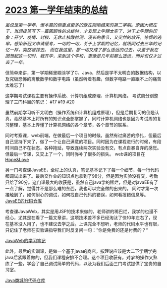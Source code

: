 # [2023 第一学年结束的总结](https://github.com/QiYongchuan/MyGitBlog/issues/23)

_虽说是第一学年，但本篇的侧重点更多的放在刚刚结束的第二学期。原因大概在于，当想提笔写下一篇回顾性的总结时，才发现上学期太空了，对于上学期的印象：开学、疫情、封校、无休止核酸检测、漫长的季节，又突然的放开，惊慌的逃窜，感染新冠又申请缓考，一切的一切，关于上学期的记忆，就跟同过去三年的记忆一样，突然被抹去。 而在我这里，那一切又成了那么遥远的过去，以至于我在回想起这一切时，我开学，来到这个学校，更像是几年前那么遥远，而非仅仅才过去了一年。_

但简单来讲，第一学期稀里糊涂学了C、Java，然后是学不太明白的数据结构，以及究极恐怖的离散数学和数字电路（虽然听着有趣，但数字电路一直跟不上的痛苦太难忘了）

这学期考试课程主要有操作系统、计算机组成原理、计算机网络。
考试周分别整理了三门科目的笔记：
#17 
#19 
#20 

虽然前期学习听不太明白（操作系统和计算机组成原理），但是后期复习的倒是认真，竟然基本上将所有的知识点全部掌握了，同时计算机网络也是因为考试周的复习整理，基本上弄懂了计算机网络的各个章节，各个章节的联系。

同时考察课，web前端，在做最后一个项目的时候，虽然有过痛苦的挣扎，但最后自己坚持下来了，做了一个让自己满意的项目。同时因为在课程进行的时候，有段时间自己不在状态，各种拖延，导致连续两次实验没有交，有点自暴自弃的感觉。但最后一节课，又交上了一个，同时弥补了很多的损失。
web课的项目在 [Hope&Love](url)

另一门考查课JavaEE，全程上的认真，笔记基本记下了每一个细节，每一行代码都调试出来了。最后交作业的知识点也拿到了98分，但是因为实验没有交，考勤只给了90分。这门课最大的收获是，虽然自己java学的稀烂，但是对javaEE有了一点了解，觉得并不是那么难的东西，我也可以完全做的出来的。 同时才第一次接触到了，如何耐心的调试，如何找自己代码的错误，如何看报错信息等。
[JavaEE的代码仓库]()

考查课JavaWeb，其实是用JSP的技术来做的，老师讲的稀巴烂，我学的也漫不经心，尤其是在看了一篇文章讲，这项技术差不多已经淘汰了快10年左右了，现在基本没人用了，也不建议去学之后。上课完全不想听，老师的代码水平也有限，只记住了老师在实验课指导我们时反复问一句：”你是免费的还是付费的？“

[JavaWeb的学习笔记](#)

此外，最后的实训课，是做一个基于java的商店，按理说应该是大二下学期学完java后紧跟着做的，但我们课程安排不合理。这个项目收获有，对git的操作又熟练了一些，学会了自己调试简单的代码，以及为我们后面三门考试提供了宝贵的自习室。

[Java商城的代码仓库](#)




